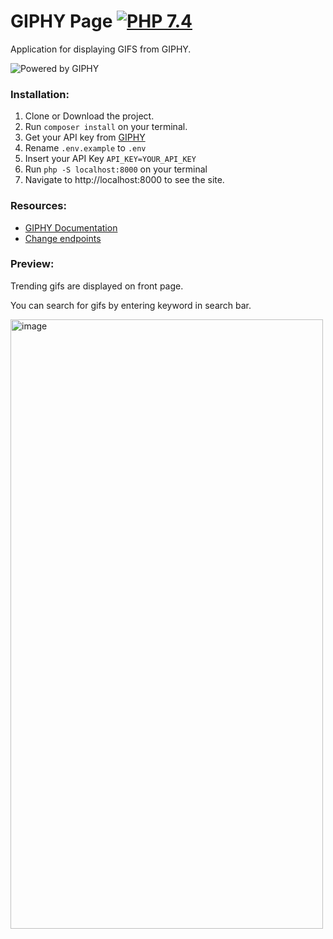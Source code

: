 # GIPHY Page [![PHP 7.4](https://img.shields.io/badge/PHP-7.4-grey?labelColor=777BB4)](https://www.php.net/)
Application for displaying GIFS from GIPHY.

![Powered by GIPHY](https://i.imgur.com/ujUSHlP.png)
### Installation:

1. Clone or Download the project.
2. Run `composer install` on your terminal.
3. Get your API key from [GIPHY](https://developers.giphy.com/)
4. Rename `.env.example` to `.env`
5. Insert your API Key `API_KEY=YOUR_API_KEY`
6. Run `php -S localhost:8000` on your terminal
7. Navigate to http://localhost:8000 to see the site.

### Resources:

* [GIPHY Documentation](https://developers.giphy.com/docs/api)
* [Change endpoints](https://developers.giphy.com/explorer/)

### Preview:

Trending gifs are displayed on front page.

You can search for gifs by entering keyword in search bar.

<img src="https://i.ibb.co/x67pYKc/preview.png" width=500 height=50% alt="image">




